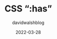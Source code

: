 ---
author: davidwalshblog
date: 2022-03-28
draft: true
tags:
  - css
  - selectors
target_url: https://davidwalsh.name/css-has
title: CSS “:has”
---